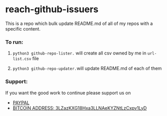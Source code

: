 # reach-github-issuers

This is a repo which bulk update README.md of all of my repos with a specific content.

### To run:

1. `python3 github-repo-lister.` will create all csv owned by me in `url-list.csv` file

2. `python3 github-repo-updater.`will update README.md of each of them

### Support:

If you want the good work to continue please support us on

* [PAYPAL](https://www.paypal.me/ishandutta2007)
* [BITCOIN ADDRESS: 3LZazKXG18Hxa3LLNAeKYZNtLzCxpv1LyD](https://www.coinbase.com/join/5a8e4a045b02c403bc3a9c0c)
